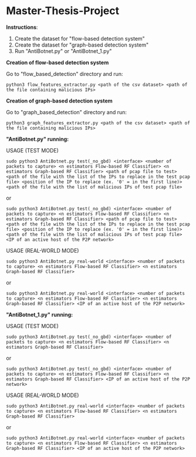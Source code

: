 # Master-Thesis-Project

**Instructions**:
1) Create the dataset for "flow-based detection system"
2) Create the dataset for "graph-based detection system"
3) Run "AntiBotnet.py" or "AntiBotnet_1.py"


**Creation of flow-based detection system**

Go to "flow_based_detection" directory and run: 

    python3 flow_features_extractor.py <path of the csv dataset> <path of the file containing malicious IPs>

**Creation of graph-based detection system**

Go to "graph_based_detection" directory and run:

    python3 graph_features_extractor.py <path of the csv dataset> <path of the file containing malicious IPs>



**"AntiBotnet.py" running:**

USAGE (TEST MODE)

    sudo python3 AntiBotnet.py test(_no_gbd) <interface> <number of packets to capture> <n estimators Flow-based RF Classifier> <n estimators Graph-based RF Classifier> <path of pcap file to test> <path of the file with the list of the IPs to replace in the test pcap file> <position of the IP to replace (ex. '0' = in the first line)> <path of the file with the list of malicious IPs of test pcap file>

or
    
    sudo python3 AntiBotnet.py test(_no_gbd) <interface> <number of packets to capture> <n estimators Flow-based RF Classifier> <n estimators Graph-based RF Classifier> <path of pcap file to test> <path of the file with the list of the IPs to replace in the test pcap file> <position of the IP to replace (ex. '0' = in the first line)> <path of the file with the list of malicious IPs of test pcap file> <IP of an active host of the P2P network>


USAGE (REAL-WORLD MODE)
    
    sudo python3 AntiBotnet.py real-world <interface> <number of packets to capture> <n estimators Flow-based RF Classifier> <n estimators Graph-based RF Classifier>
    
or
    
    sudo python3 AntiBotnet.py real-world <interface> <number of packets to capture> <n estimators Flow-based RF Classifier> <n estimators Graph-based RF Classifier> <IP of an active host of the P2P network>



**"AntiBotnet_1.py" running:**

USAGE (TEST MODE)
    
    sudo python3 AntiBotnet.py test(_no_gbd) <interface> <number of packets to capture> <n estimators Flow-based RF Classifier> <n estimators Graph-based RF Classifier>
    
or
    
    sudo python3 AntiBotnet.py test(_no_gbd) <interface> <number of packets to capture> <n estimators Flow-based RF Classifier> <n estimators Graph-based RF Classifier> <IP of an active host of the P2P network>


USAGE (REAL-WORLD MODE)
    
    sudo python3 AntiBotnet.py real-world <interface> <number of packets to capture> <n estimators Flow-based RF Classifier> <n estimators Graph-based RF Classifier>
    
or
    
    sudo python3 AntiBotnet.py real-world <interface> <number of packets to capture> <n estimators Flow-based RF Classifier> <n estimators Graph-based RF Classifier> <IP of an active host of the P2P network>

